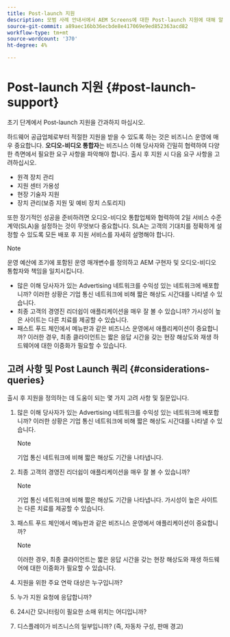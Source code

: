 ```yaml
---
title: Post-launch 지원
description: 모범 사례 안내서에서 AEM Screens에 대한 Post-launch 지원에 대해 알아봅니다.
source-git-commit: a89aec16bb36ecbde8e417069e9ed852363acd82
workflow-type: tm+mt
source-wordcount: '370'
ht-degree: 4%

---
```



# Post-launch 지원 {#post-launch-support}

초기 단계에서 Post-launch 지원을 간과하지 마십시오.

하드웨어 공급업체로부터 적절한 지원을 받을 수 있도록 하는 것은 비즈니스 운영에 매우 중요합니다. **오디오-비디오 통합자**는 비즈니스 이해 당사자와 긴밀히 협력하여 다양한 측면에서 필요한 요구 사항을 파악해야 합니다.
출시 후 지원 시 다음 요구 사항을 고려하십시오.

* 원격 장치 관리
* 지원 센터 가용성
* 현장 기술자 지원
* 장치 관리(보증 지원 및 예비 장치 스토리지)

또한 장기적인 성공을 준비하려면 오디오-비디오 통합업체와 협력하여 2일 서비스 수준 계약(SLA)을 설정하는 것이 무엇보다 중요합니다. SLA는 고객의 기대치를 정확하게 설정할 수 있도록 모든 배포 후 지원 서비스를 자세히 설명해야 합니다.

>[!NOTE]
>
>운영 예산에 조기에 포함된 운영 매개변수를 정의하고 AEM 구현자 및 오디오-비디오 통합자와 책임을 일치시킵니다.
>
>* 많은 이해 당사자가 있는 Advertising 네트워크를 수익성 있는 네트워크에 배포합니까? 이러한 상황은 기업 통신 네트워크에 비해 짧은 해상도 시간대를 나타낼 수 있습니다.
>* 최종 고객의 경영진 리더쉽이 애플리케이션을 매우 잘 볼 수 있습니까? 가시성이 높은 사이트는 다른 치료를 제공할 수 있습니다.
>* 패스트 푸드 체인에서 메뉴판과 같은 비즈니스 운영에서 애플리케이션이 중요합니까? 이러한 경우, 최종 클라이언트는 짧은 응답 시간을 갖는 현장 해상도와 재생 하드웨어에 대한 이중화가 필요할 수 있습니다.

## 고려 사항 및 Post Launch 쿼리 {#considerations-queries}

출시 후 지원을 정의하는 데 도움이 되는 몇 가지 고려 사항 및 질문입니다.

1. 많은 이해 당사자가 있는 Advertising 네트워크를 수익성 있는 네트워크에 배포합니까? 이러한 상황은 기업 통신 네트워크에 비해 짧은 해상도 시간대를 나타낼 수 있습니다.
 
   >[!NOTE]
   >
   >기업 통신 네트워크에 비해 짧은 해상도 기간을 나타냅니다.

1. 최종 고객의 경영진 리더쉽이 애플리케이션을 매우 잘 볼 수 있습니까?

   >[!NOTE]
   >
   >기업 통신 네트워크에 비해 짧은 해상도 기간을 나타냅니다. 가시성이 높은 사이트는 다른 치료를 제공할 수 있습니다.

1. 패스트 푸드 체인에서 메뉴판과 같은 비즈니스 운영에서 애플리케이션이 중요합니까?

   >[!NOTE]
   >
   >이러한 경우, 최종 클라이언트는 짧은 응답 시간을 갖는 현장 해상도와 재생 하드웨어에 대한 이중화가 필요할 수 있습니다.

1. 지원을 위한 주요 연락 대상은 누구입니까?

1. 누가 지원 요청에 응답합니까?

1. 24시간 모니터링이 필요한 소매 위치는 어디입니까?

1. 디스플레이가 비즈니스의 일부입니까? (즉, 자동차 구성, 판매 경고)
